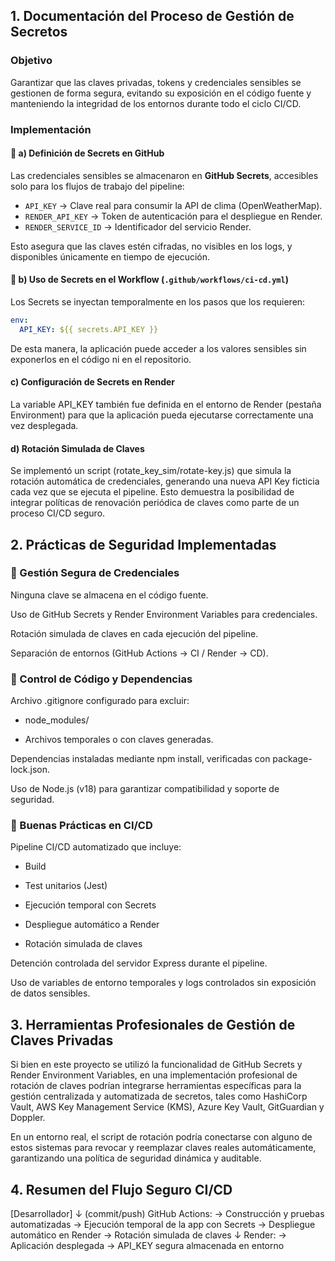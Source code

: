 ##  1. Documentación del Proceso de Gestión de Secretos

###  Objetivo
Garantizar que las claves privadas, tokens y credenciales sensibles se gestionen de forma segura, evitando su exposición en el código fuente y manteniendo la integridad de los entornos durante todo el ciclo CI/CD.

###  Implementación

#### 🔸 a) Definición de Secrets en GitHub
Las credenciales sensibles se almacenaron en **GitHub Secrets**, accesibles solo para los flujos de trabajo del pipeline:
- `API_KEY` → Clave real para consumir la API de clima (OpenWeatherMap).  
- `RENDER_API_KEY` → Token de autenticación para el despliegue en Render.  
- `RENDER_SERVICE_ID` → Identificador del servicio Render.

Esto asegura que las claves estén cifradas, no visibles en los logs, y disponibles únicamente en tiempo de ejecución.

#### 🔸 b) Uso de Secrets en el Workflow (`.github/workflows/ci-cd.yml`)
Los Secrets se inyectan temporalmente en los pasos que los requieren:
```yaml
env:
  API_KEY: ${{ secrets.API_KEY }} 
```
De esta manera, la aplicación puede acceder a los valores sensibles sin exponerlos en el código ni en el repositorio.

#### c) Configuración de Secrets en Render

La variable API_KEY también fue definida en el entorno de Render (pestaña Environment) para que la aplicación pueda ejecutarse correctamente una vez desplegada.

#### d) Rotación Simulada de Claves

Se implementó un script (rotate_key_sim/rotate-key.js) que simula la rotación automática de credenciales, generando una nueva API Key ficticia cada vez que se ejecuta el pipeline.
Esto demuestra la posibilidad de integrar políticas de renovación periódica de claves como parte de un proceso CI/CD seguro.

## 2. Prácticas de Seguridad Implementadas
### 🔹 Gestión Segura de Credenciales

 Ninguna clave se almacena en el código fuente.

 Uso de GitHub Secrets y Render Environment Variables para credenciales.

 Rotación simulada de claves en cada ejecución del pipeline.

 Separación de entornos (GitHub Actions → CI / Render → CD).

### 🔹 Control de Código y Dependencias

Archivo .gitignore configurado para excluir:

- node_modules/

- Archivos temporales o con claves generadas.

Dependencias instaladas mediante npm install, verificadas con package-lock.json.

Uso de Node.js (v18) para garantizar compatibilidad y soporte de seguridad.

### 🔹 Buenas Prácticas en CI/CD

Pipeline CI/CD automatizado que incluye:

- Build

- Test unitarios (Jest)

- Ejecución temporal con Secrets

- Despliegue automático a Render

- Rotación simulada de claves

Detención controlada del servidor Express durante el pipeline.

Uso de variables de entorno temporales y logs controlados sin exposición de datos sensibles.

## 3. Herramientas Profesionales de Gestión de Claves Privadas

Si bien en este proyecto se utilizó la funcionalidad de GitHub Secrets y Render Environment Variables, en una implementación profesional de rotación de claves podrían integrarse herramientas específicas para la gestión centralizada y automatizada de secretos, tales como HashiCorp Vault, AWS Key Management Service (KMS), Azure Key Vault, GitGuardian y Doppler.

En un entorno real, el script de rotación podría conectarse con alguno de estos sistemas para revocar y reemplazar claves reales automáticamente, garantizando una política de seguridad dinámica y auditable.

## 4. Resumen del Flujo Seguro CI/CD
  [Desarrollador]
     ↓ (commit/push)
  GitHub Actions:
  → Construcción y pruebas automatizadas
  → Ejecución temporal de la app con Secrets
  → Despliegue automático en Render
  → Rotación simulada de claves
     ↓
  Render:
  → Aplicación desplegada
  → API_KEY segura almacenada en entorno










